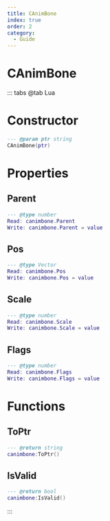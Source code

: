 ```yaml
---
title: CAnimBone
index: true
order: 2
category:
  - Guide
---
```


# CAnimBone

::: tabs
@tab Lua
# Constructor
```lua
--- @param ptr string
CAnimBone(ptr)
```
# Properties
## Parent 
```lua
--- @type number
Read: canimbone.Parent
Write: canimbone.Parent = value
```
## Pos 
```lua
--- @type Vector
Read: canimbone.Pos
Write: canimbone.Pos = value
```
## Scale 
```lua
--- @type number
Read: canimbone.Scale
Write: canimbone.Scale = value
```
## Flags 
```lua
--- @type number
Read: canimbone.Flags
Write: canimbone.Flags = value
```
# Functions
## ToPtr
```lua
--- @return string
canimbone:ToPtr()
```
## IsValid
```lua
--- @return bool
canimbone:IsValid()
```

:::